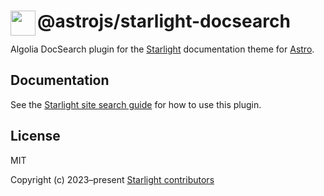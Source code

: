 # <img src="https://github.com/withastro/starlight/assets/357379/494fcd83-42aa-4891-87e0-87402fa0b6f3" alt="" align="left" width="40" height="40"> @astrojs/starlight-docsearch

Algolia DocSearch plugin for the [Starlight][starlight] documentation theme for [Astro][astro].

## Documentation

See the [Starlight site search guide][docs] for how to use this plugin.

## License

MIT

Copyright (c) 2023–present [Starlight contributors][contributors]

[starlight]: https://starlight.astro.build/
[astro]: https://astro.build/
[docs]: https://starlight.astro.build/guides/site-search/#algolia-docsearch
[contributors]: https://github.com/withastro/starlight/graphs/contributors
